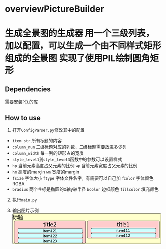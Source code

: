 # overviewPictureBuilder
生成全景图的生成器
用一个三级列表，加以配置，可以生成一个由不同样式矩形组成的全景图
实现了使用PIL绘制圆角矩形
=================================

## Dependencies
需要安装`PIL`的库

## How to use

1. 打开`ConfigParser.py`修改其中的配置
* `item_str` 所有标题的内容
* `column_num` 二级标题对应的列数，二级标题需要放进多少列
* `column_width` 每一列的矩形占的宽度
* `style_level1`到`style_level3`函数中的参数可以设置样式
* `hp` 当前元素高度占父元素的比例 `wp` 当前元素宽度占父元素的比例
* `hm` 高度的margin `wm` 宽度的margin
* `fsize` 字体大小 `ftype` 字体文件名字，有需要可以自己加 `fcolor` 字体颜色RGBA
* `bradius` 两个坐标是椭圆的x轴y轴半径 `bcolor` 边框颜色 `fillcolor` 填充颜色

2. 执行`main.py`

3. 输出图片示例
![example](https://raw.githubusercontent.com/nisiyu/overviewPictureBuilder/master/example.png)